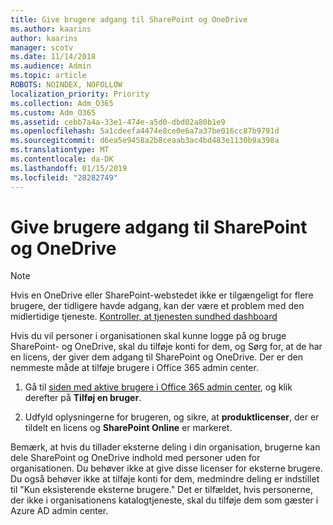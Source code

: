 ```yaml
---
title: Give brugere adgang til SharePoint og OneDrive
ms.author: kaarins
author: kaarins
manager: scotv
ms.date: 11/14/2018
ms.audience: Admin
ms.topic: article
ROBOTS: NOINDEX, NOFOLLOW
localization_priority: Priority
ms.collection: Adm_O365
ms.custom: Adm_O365
ms.assetid: cebb7a4a-33e1-474e-a5d0-dbd02a80b1e9
ms.openlocfilehash: 5a1cdeefa4474e8ce0e6a7a37be016cc87b9791d
ms.sourcegitcommit: d6ea5e9458a2b8ceaab3ac4bd483e1130b9a398a
ms.translationtype: MT
ms.contentlocale: da-DK
ms.lasthandoff: 01/15/2019
ms.locfileid: "28282749"
---
```

# <a name="give-users-access-to-sharepoint-and-onedrive"></a>Give brugere adgang til SharePoint og OneDrive

> [!NOTE]
> Hvis en OneDrive eller SharePoint-webstedet ikke er tilgængeligt for flere brugere, der tidligere havde adgang, kan der være et problem med den midlertidige tjeneste. [Kontroller, at tjenesten sundhed dashboard](https://portal.office.com/adminportal/home#/servicehealth)
  
Hvis du vil personer i organisationen skal kunne logge på og bruge SharePoint- og OneDrive, skal du tilføje konti for dem, og Sørg for, at de har en licens, der giver dem adgang til SharePoint og OneDrive. Der er den nemmeste måde at tilføje brugere i Office 365 admin center.
  
1. Gå til [siden med aktive brugere i Office 365 admin center](https://portal.office.com/adminportal/home#/users), og klik derefter på **Tilføj en bruger**.
    
2. Udfyld oplysningerne for brugeren, og sikre, at **produktlicenser**, der er tildelt en licens og **SharePoint Online** er markeret. 
    
Bemærk, at hvis du tillader eksterne deling i din organisation, brugerne kan dele SharePoint og OneDrive indhold med personer uden for organisationen. Du behøver ikke at give disse licenser for eksterne brugere. Du også behøver ikke at tilføje konti for dem, medmindre deling er indstillet til "Kun eksisterende eksterne brugere." Det er tilfældet, hvis personerne, der ikke i organisationens katalogtjeneste, skal du tilføje dem som gæster i Azure AD admin center.
  

